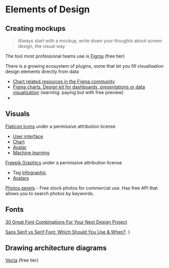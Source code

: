 # Elements of Design

## Creating mockups

> Always start with a mockup, write down your thoughts about screen design, the visual way

The tool most professional teams use is
[Figma](https://www.figma.com/) (free tier)

There is a growing ecosystem of plugins, some that let you fill visualisation design elements directly from data

- [Chart related resources in the Figma community](https://www.figma.com/community/search?model_type=hub_files&q=chart)
- [Figma charts. Design kit for dashboards, presentations or data visualization](https://setproduct.com/charts) (warning: paying but with free preview)
-

## Visuals

[Flaticon Icons](https://www.flaticon.com/) under a permissive attribution license

- [User interface](https://www.flaticon.com/packs/search?word=user%20interface)
- [Chart](https://www.flaticon.com/packs/search?word=chart)
- [Avatar](https://www.flaticon.com/packs/search?word=avatar)
- [Machine learning](https://www.flaticon.com/search?word=machine%20learning)

[Freepik Graphics](https://www.freepik.com/) under a permissive attribution license

- Tag [Infographic](https://www.freepik.com/free-photos-vectors/infographic)
- [Avatars](https://www.freepik.com/search?query=avatar)

[Photos pexels](https://www.pexels.com/) - Free stock photos for commercial use. Has free API that allows you to search photos by keywords.

## Fonts

[30 Great Font Combinations For Your Next Design Project](https://digitalsynopsis.com/design/best-font-combinations-typeface-pairings-guide/)

[Sans Serif vs Serif Font: Which Should You Use & When?](https://www.impactplus.com/blog/sans-serif-vs-serif-font-which-should-you-use-when#:~:text=A%20serif%20is%20a%20decorative,hence%20the%20%E2%80%9Csans%E2%80%9D).
)

## Drawing architecture diagrams

[Vecta](https://vecta.io/) (free tier)
